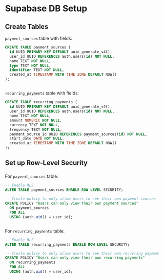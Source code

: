 # Supabase DB Setup

## Create Tables

`payment_sources` table with fields:

```sql
CREATE TABLE payment_sources (
  id UUID PRIMARY KEY DEFAULT uuid_generate_v4(),
  user_id UUID REFERENCES auth.users(id) NOT NULL,
  name TEXT NOT NULL,
  type TEXT NOT NULL,
  identifier TEXT NOT NULL,
  created_at TIMESTAMP WITH TIME ZONE DEFAULT NOW()
);
```

##
`recurring_payments` table with fields:

```sql
CREATE TABLE recurring_payments (
  id UUID PRIMARY KEY DEFAULT uuid_generate_v4(),
  user_id UUID REFERENCES auth.users(id) NOT NULL,
  name TEXT NOT NULL,
  amount NUMERIC NOT NULL,
  currency TEXT NOT NULL,
  frequency TEXT NOT NULL,
  payment_source_id UUID REFERENCES payment_sources(id) NOT NULL,
  start_date DATE NOT NULL,
  created_at TIMESTAMP WITH TIME ZONE DEFAULT NOW()
);
```


## Set up Row-Level Security

###

For `payment_sources` table:

```sql
-- Enable RLS
ALTER TABLE payment_sources ENABLE ROW LEVEL SECURITY;

-- Create policy to only allow users to see their own payment sources
CREATE POLICY "Users can only view their own payment sources"
  ON payment_sources
  FOR ALL
  USING (auth.uid() = user_id);
```

##
For `recurring_payments` table:

```sql
-- Enable RLS
ALTER TABLE recurring_payments ENABLE ROW LEVEL SECURITY;

-- Create policy to only allow users to see their own recurring payments
CREATE POLICY "Users can only view their own recurring payments"
  ON recurring_payments
  FOR ALL
  USING (auth.uid() = user_id);
```